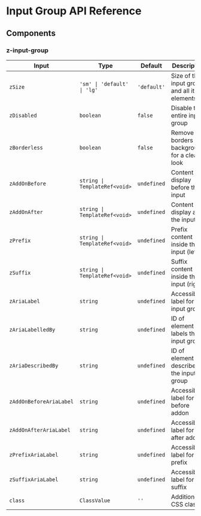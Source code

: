 # Input Group API Reference

## Components

### z-input-group

| Input                   | Type                                | Default     | Description                                    |
| ----------------------- | ----------------------------------- | ----------- | ---------------------------------------------- |
| `zSize`                 | `'sm' \| 'default' \| 'lg'`         | `'default'` | Size of the input group and all its elements   |
| `zDisabled`             | `boolean`                           | `false`     | Disable the entire input group                 |
| `zBorderless`           | `boolean`                           | `false`     | Remove borders and background for a clean look |
| `zAddOnBefore`          | `string \| TemplateRef<void>`       | `undefined` | Content to display before the input            |
| `zAddOnAfter`           | `string \| TemplateRef<void>`       | `undefined` | Content to display after the input             |
| `zPrefix`               | `string \| TemplateRef<void>`       | `undefined` | Prefix content inside the input (left)         |
| `zSuffix`               | `string \| TemplateRef<void>`       | `undefined` | Suffix content inside the input (right)        |
| `zAriaLabel`            | `string`                            | `undefined` | Accessibility label for the input group        |
| `zAriaLabelledBy`       | `string`                            | `undefined` | ID of element that labels the input group      |
| `zAriaDescribedBy`      | `string`                            | `undefined` | ID of element that describes the input group   |
| `zAddOnBeforeAriaLabel` | `string`                            | `undefined` | Accessibility label for the before addon       |
| `zAddOnAfterAriaLabel`  | `string`                            | `undefined` | Accessibility label for the after addon        |
| `zPrefixAriaLabel`      | `string`                            | `undefined` | Accessibility label for the prefix             |
| `zSuffixAriaLabel`      | `string`                            | `undefined` | Accessibility label for the suffix             |
| `class`                 | `ClassValue`                        | `''`        | Additional CSS classes                         |

